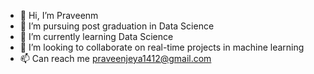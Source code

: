 - 👋 Hi, I’m Praveenm
- 👀 I’m pursuing post graduation in Data Science
- 🌱 I’m currently learning Data Science
- 💞️ I’m looking to collaborate on real-time projects in machine learning
- 📫 Can reach me praveenjeya1412@gmail.com

<!---
praveenj1412/praveenj1412 is a ✨ special ✨ repository because its `README.md` (this file) appears on your GitHub profile.
You can click the Preview link to take a look at your changes.
--->

